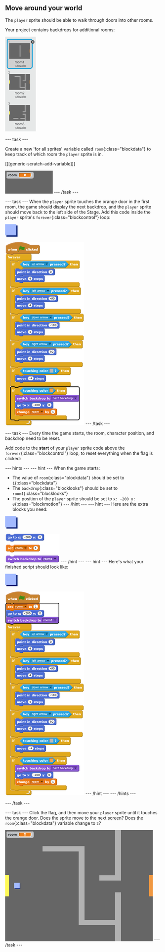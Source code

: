 ## Move around your world

The `player` sprite should be able to walk through doors into other rooms.

Your project contains backdrops for additional rooms:

![screenshot](images/world-backdrops.png)

--- task ---

Create a new 'for all sprites' variable called `room`{:class="blockdata"} to keep track of which room the `player` sprite is in.

[[[generic-scratch-add-variable]]]

![screenshot](images/world-room.png)
--- /task ---

--- task ---
When the `player` sprite touches the orange door in the first room, the game should display the next backdrop, and the `player` sprite should move back to the left side of the Stage. Add this code inside the `player` sprite's `forever`{:class="blockcontrol"} loop:

![player](images/player.png)

![blocks_1545216556_3584085](images/blocks_1545216556_3584085.png)
--- /task ---

--- task ---
Every time the game starts, the room, character position, and backdrop need to be reset.

Add code to the **start** of your `player` sprite code above the `forever`{:class="blockcontrol"} loop, to reset everything when the flag is clicked:

--- hints --- --- hint ---
When the game starts:
+ The value of `room`{:class="blockdata"} should be set to `1`{:class="blockdata"}
+ The `backdrop`{:class="blocklooks"} should be set to `room1`{:class="blocklooks"}
+ The position of the `player` sprite should be set to `x: -200 y: 0`{:class="blockmotion"}
--- /hint --- --- hint ---
Here are the extra blocks you need:

![player](images/player.png)

![blocks_1545216557_5965202](images/blocks_1545216557_5965202.png)
--- /hint --- --- hint ---
Here's what your finished script should look like:

![player](images/player.png)

![blocks_1545216558_7378957](images/blocks_1545216558_7378957.png)
--- /hint --- --- /hints ---

--- /task ---

--- task ---
Click the flag, and then move your `player` sprite until it touches the orange door. Does the sprite move to the next screen? Does the `room`{:class="blockdata"} variable change to `2`?

![screenshot](images/world-room-test.png)
--- /task ---


